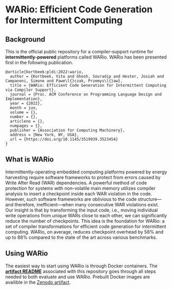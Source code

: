 # WARio: Efficient Code Generation for Intermittent Computing

## Background
This is the official public repository for a compiler-support runtime for **intermittently-powered** platforms called WARio. WARio has been presented first in the following publication.

```
@article{kortbeek:pldi:2022:wario,
  author = {Kortbeek, Vito and Ghosh, Souradip and Hester, Josiah and Campanoni, Simone and Pawe\l{}czak, Przemys\l{}aw},
  title = {WARio: Efficient Code Generation for Intermittent Computing via Compiler Support},
  journal = {Proc. ACM Conference on Programming Language Design and Implementation},
  year = {2022},
  month = jun,
  volume = {},
  number = {},
  articleno = {},
  numpages = {},
  publisher = {Association for Computing Machinery},
  address = {New York, NY, USA},
  url = {https://doi.org/10.1145/3519939.3523454}
}
```

## What is WARio
Intermittently-operating embedded computing platforms powered by energy harvesting require software frameworks to protect from errors caused by Write After Read (WAR) dependencies. A powerful method of code protection for systems with non-volatile main memory utilizes compiler analysis to insert a checkpoint inside each WAR violation in the code. However, such software frameworks are oblivious to the code structure—and therefore, inefficient—when many consecutive WAR violations exist. Our insight is that by transforming the input code, i.e., moving individual write operations from unique WARs close to each other, we can significantly reduce the number of checkpoints. This idea is the foundation for WARio: a set of compiler transformations for efficient code generation for intermittent computing. WARio, on average, reduces checkpoint overhead by 58% and up to 88% compared to the state of the art across various benchmarks.

## Using WARio
The easiest way to start using WARio is through Docker containers.
The **[artifact README](artifact/WARio-PLDI-2022-artifact/README.md)** associated with this repository goes through all steps needed to both evaluate and use WARio. Prebuilt Docker images are availible in the [Zenodo artifact](https://zenodo.org/record/6413018).
